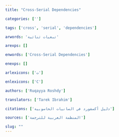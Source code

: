 ```yaml
---
title: "Cross-Serial Dependencies"

categories: ['']

tags: ['cross', 'serial', 'dependencies']

arwords: 'تبعيات ثنائية'

arexps: []

enwords: ['Cross-Serial Dependencies']

enexps: []

arlexicons: ['ت']

enlexicons: ['C']

authors: ['Ruqayya Roshdy']

translators: ['Tarek Ibrahim']

citations: ['دليل أكسفورد في السانيات الحاسوبية']

sources: ['المنظمة العربية للترجمة']

slug: ""
---
```

